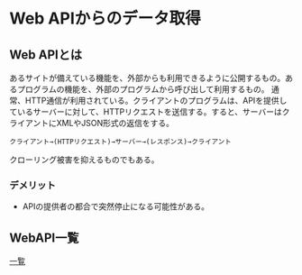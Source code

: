 # Web APIからのデータ取得
## Web APIとは
あるサイトが備えている機能を、外部からも利用できるように公開するもの。あるプログラムの機能を、外部のプログラムから呼び出して利用するもの。
通常、HTTP通信が利用されている。クライアントのプログラムは、APIを提供しているサーバーに対して、HTTPリクエストを送信する。すると、サーバーはクライアントにXMLやJSON形式の返信をする。
~~~
クライアント→(HTTPリクエスト)→サーバー→(レスポンス)→クライアント
~~~
クローリング被害を抑えるものでもある。

### デメリット
- APIの提供者の都合で突然停止になる可能性がある。

## WebAPI一覧
[一覧](http://smsurf.app-rox.com/api/)
